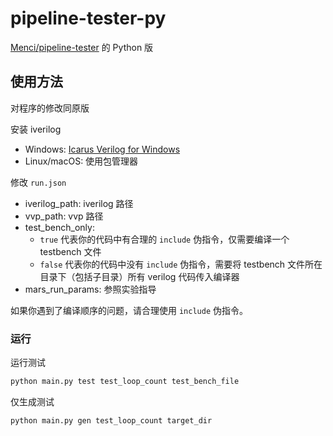# pipeline-tester-py

[Menci/pipeline-tester](https://github.com/Menci/pipeline-tester) 的 Python 版  

## 使用方法  
对程序的修改同原版  

安装 iverilog  

- Windows: [Icarus Verilog for Windows](https://bleyer.org/icarus/)  
- Linux/macOS: 使用包管理器  

修改 `run.json`  
- iverilog_path: iverilog 路径
- vvp_path: vvp 路径
- test_bench_only:  
  - `true` 代表你的代码中有合理的 `include` 伪指令，仅需要编译一个 testbench 文件  
  - `false` 代表你的代码中没有 `include` 伪指令，需要将 testbench 文件所在目录下（包括子目录）所有 verilog 代码传入编译器  
- mars_run_params: 参照实验指导

如果你遇到了编译顺序的问题，请合理使用 `include` 伪指令。    

### 运行  

运行测试   
```bash
python main.py test test_loop_count test_bench_file
```

仅生成测试  
```bash
python main.py gen test_loop_count target_dir
```
